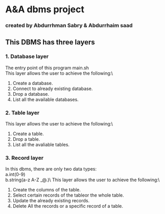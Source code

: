 # A&A dbms project
### created by Abdurrhman Sabry & Abdurrhaim saad
## This DBMS has three layers
### 1. Database layer
The entry point of this program main.sh\
This layer allows the user to achieve the following:\
1. Create a database.
2. Connect to already existing database.
3. Drop a database.
4. List all the available databases.
### 2. Table layer
This layer allows the user to achieve the following:\
1. Create a table.
2. Drop a table.
3. List all the avaliable tables.
### 3. Record layer
In this dbms, there are only two data types:\
a.int(0-9)\
b.string(a-z A-Z _@.)\\
This layer allows the user to achieve the following:\
1. Create the columns of the table.
2. Select certain records of the tableor the whole table.
3. Update the already existing records.
4. Delete All the records or a specific record of a table.
